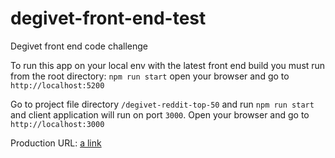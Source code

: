 # degivet-front-end-test

Degivet front end code challenge

To run this app on your local env with the latest front end build you must run from the root directory:
`npm run start`
open your browser and go to `http://localhost:5200`

Go to project file directory `/degivet-reddit-top-50` and run `npm run start` and client application will run on port `3000`.
Open your browser and go to `http://localhost:3000`

Production URL: [a link](https://degivet-front-end-test.herokuapp.com)
